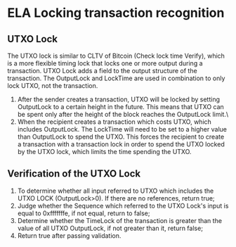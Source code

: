 # ELA Locking transaction recognition

## UTXO Lock

The UTXO lock is similar to CLTV of Bitcoin (Check lock time Verify), which is a more flexible timing lock that locks one or more output during a transaction.
UTXO Lock adds a field to the output structure of the transaction. The OutputLock and LockTime are used in combination to only lock UTXO, not the transaction.
1. After the sender creates a transaction, UTXO will be locked by setting OutputLock to a certain height in the future. This means that UTXO can be spent only after the height of the block reaches the OutputLock limit.\
2. When the recipient creates a transaction which costs UTXO, which includes OutputLock. The LockTime will need to be set to a higher value than OutputLock to spend the UTXO. This forces the recipient to create a transaction with a transaction lock in order to spend the UTXO locked by the UTXO lock, which limits the time spending the UTXO.

## Verification of the UTXO Lock
1. To determine whether all input referred to UTXO which includes the UTXO LOCK (OutputLock>0). If there are no references, return true;
2. Judge whether the Sequence which referred to the UTXO Lock's input is equal to 0xfffffffe, if not equal, return to false;
3. Determine whether the TimeLock of the transaction is greater than the value of all UTXO OutputLock, if not greater than it, return false;
4. Return true after passing validation.
